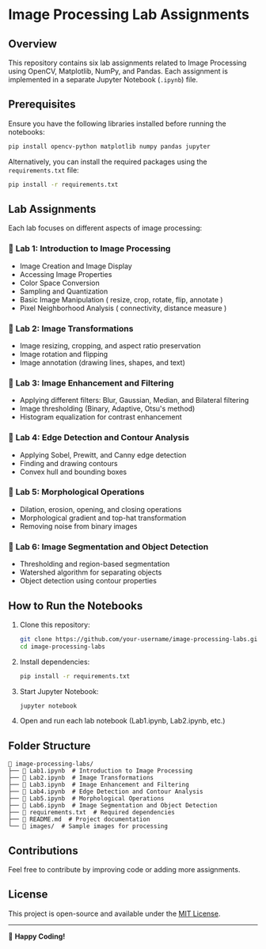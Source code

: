 # Image Processing Lab Assignments

## Overview
This repository contains six lab assignments related to Image Processing using OpenCV, Matplotlib, NumPy, and Pandas. Each assignment is implemented in a separate Jupyter Notebook (`.ipynb`) file.

## Prerequisites
Ensure you have the following libraries installed before running the notebooks:

```bash
pip install opencv-python matplotlib numpy pandas jupyter
```

Alternatively, you can install the required packages using the `requirements.txt` file:

```bash
pip install -r requirements.txt
```

## Lab Assignments
Each lab focuses on different aspects of image processing:

### 📌 **Lab 1: Introduction to Image Processing**
- Image Creation and Image Display
- Accessing Image Properties
- Color Space Conversion
- Sampling and Quantization
- Basic Image Manipulation ( resize, crop, rotate, flip, annotate )
- Pixel Neighborhood Analysis ( connectivity, distance measure )


### 📌 **Lab 2: Image Transformations**
- Image resizing, cropping, and aspect ratio preservation
- Image rotation and flipping
- Image annotation (drawing lines, shapes, and text)

### 📌 **Lab 3: Image Enhancement and Filtering**
- Applying different filters: Blur, Gaussian, Median, and Bilateral filtering
- Image thresholding (Binary, Adaptive, Otsu's method)
- Histogram equalization for contrast enhancement

### 📌 **Lab 4: Edge Detection and Contour Analysis**
- Applying Sobel, Prewitt, and Canny edge detection
- Finding and drawing contours
- Convex hull and bounding boxes

### 📌 **Lab 5: Morphological Operations**
- Dilation, erosion, opening, and closing operations
- Morphological gradient and top-hat transformation
- Removing noise from binary images

### 📌 **Lab 6: Image Segmentation and Object Detection**
- Thresholding and region-based segmentation
- Watershed algorithm for separating objects
- Object detection using contour properties

## How to Run the Notebooks
1. Clone this repository:
   ```bash
   git clone https://github.com/your-username/image-processing-labs.git
   cd image-processing-labs
   ```
2. Install dependencies:
   ```bash
   pip install -r requirements.txt
   ```
3. Start Jupyter Notebook:
   ```bash
   jupyter notebook
   ```
4. Open and run each lab notebook (Lab1.ipynb, Lab2.ipynb, etc.)

## Folder Structure
```
📂 image-processing-labs/
├── 📜 Lab1.ipynb  # Introduction to Image Processing
├── 📜 Lab2.ipynb  # Image Transformations
├── 📜 Lab3.ipynb  # Image Enhancement and Filtering
├── 📜 Lab4.ipynb  # Edge Detection and Contour Analysis
├── 📜 Lab5.ipynb  # Morphological Operations
├── 📜 Lab6.ipynb  # Image Segmentation and Object Detection
├── 📜 requirements.txt  # Required dependencies
├── 📜 README.md  # Project documentation
└── 📂 images/  # Sample images for processing
```

## Contributions
Feel free to contribute by improving code or adding more assignments.

## License
This project is open-source and available under the [MIT License](LICENSE).

---
🚀 **Happy Coding!**

